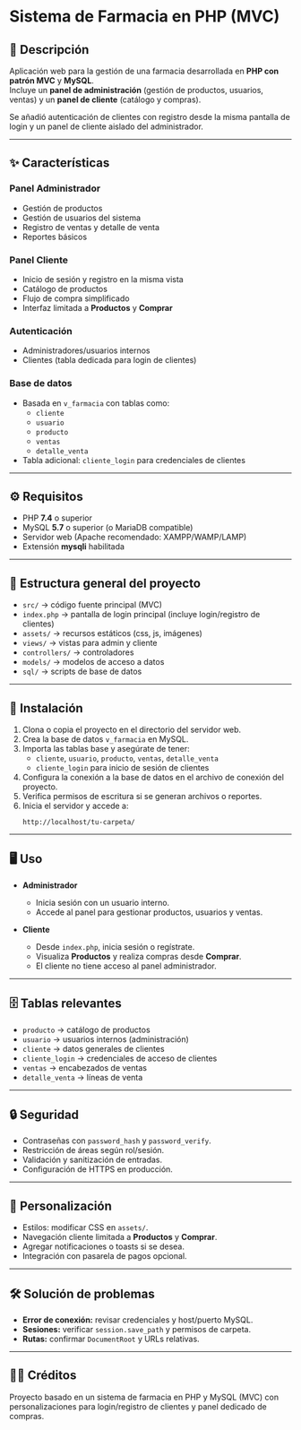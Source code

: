 # Sistema de Farmacia en PHP (MVC)

## 📌 Descripción
Aplicación web para la gestión de una farmacia desarrollada en **PHP con patrón MVC** y **MySQL**.  
Incluye un **panel de administración** (gestión de productos, usuarios, ventas) y un **panel de cliente** (catálogo y compras).  

Se añadió autenticación de clientes con registro desde la misma pantalla de login y un panel de cliente aislado del administrador.

---

## ✨ Características

### Panel Administrador
- Gestión de productos  
- Gestión de usuarios del sistema  
- Registro de ventas y detalle de venta  
- Reportes básicos  

### Panel Cliente
- Inicio de sesión y registro en la misma vista  
- Catálogo de productos  
- Flujo de compra simplificado  
- Interfaz limitada a **Productos** y **Comprar**  

### Autenticación
- Administradores/usuarios internos  
- Clientes (tabla dedicada para login de clientes)  

### Base de datos
- Basada en `v_farmacia` con tablas como:  
  - `cliente`  
  - `usuario`  
  - `producto`  
  - `ventas`  
  - `detalle_venta`  
- Tabla adicional: `cliente_login` para credenciales de clientes  

---

## ⚙️ Requisitos
- PHP **7.4** o superior  
- MySQL **5.7** o superior (o MariaDB compatible)  
- Servidor web (Apache recomendado: XAMPP/WAMP/LAMP)  
- Extensión **mysqli** habilitada  

---

## 📂 Estructura general del proyecto
- `src/` → código fuente principal (MVC)  
- `index.php` → pantalla de login principal (incluye login/registro de clientes)  
- `assets/` → recursos estáticos (css, js, imágenes)  
- `views/` → vistas para admin y cliente  
- `controllers/` → controladores  
- `models/` → modelos de acceso a datos  
- `sql/` → scripts de base de datos  

---

## 🚀 Instalación
1. Clona o copia el proyecto en el directorio del servidor web.  
2. Crea la base de datos `v_farmacia` en MySQL.  
3. Importa las tablas base y asegúrate de tener:  
   - `cliente`, `usuario`, `producto`, `ventas`, `detalle_venta`  
   - `cliente_login` para inicio de sesión de clientes  
4. Configura la conexión a la base de datos en el archivo de conexión del proyecto.  
5. Verifica permisos de escritura si se generan archivos o reportes.  
6. Inicia el servidor y accede a:  
   ```
   http://localhost/tu-carpeta/
   ```

---

## 🖥️ Uso
- **Administrador**  
  - Inicia sesión con un usuario interno.  
  - Accede al panel para gestionar productos, usuarios y ventas.  

- **Cliente**  
  - Desde `index.php`, inicia sesión o regístrate.  
  - Visualiza **Productos** y realiza compras desde **Comprar**.  
  - El cliente no tiene acceso al panel administrador.  

---

## 🗄️ Tablas relevantes
- `producto` → catálogo de productos  
- `usuario` → usuarios internos (administración)  
- `cliente` → datos generales de clientes  
- `cliente_login` → credenciales de acceso de clientes  
- `ventas` → encabezados de ventas  
- `detalle_venta` → líneas de venta  

---

## 🔒 Seguridad
- Contraseñas con `password_hash` y `password_verify`.  
- Restricción de áreas según rol/sesión.  
- Validación y sanitización de entradas.  
- Configuración de HTTPS en producción.  

---

## 🎨 Personalización
- Estilos: modificar CSS en `assets/`.  
- Navegación cliente limitada a **Productos** y **Comprar**.  
- Agregar notificaciones o toasts si se desea.  
- Integración con pasarela de pagos opcional.  

---

## 🛠️ Solución de problemas
- **Error de conexión:** revisar credenciales y host/puerto MySQL.  
- **Sesiones:** verificar `session.save_path` y permisos de carpeta.  
- **Rutas:** confirmar `DocumentRoot` y URLs relativas.  

---

## 👨‍💻 Créditos
Proyecto basado en un sistema de farmacia en PHP y MySQL (MVC) con personalizaciones para login/registro de clientes y panel dedicado de compras.
